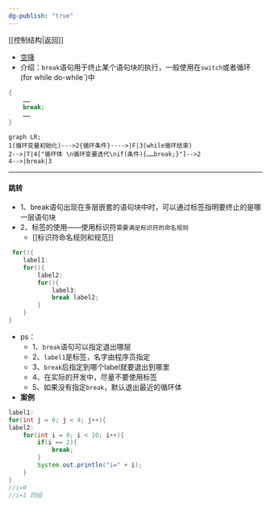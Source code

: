 ```yaml
---
dg-publish: "true"
---
```

[[控制结构|返回]]
- [空降](https://www.bilibili.com/video/BV1fh411y7R8?t=6.7&p=139) 
- 介绍：`break`语句用于终止某个语句块的执行，一般使用在`switch`或者循环(for while do-while`)中
```java
{
	……
	break;
	……
}
```
```mermaid
graph LR;
1(循环变量初始化)--->2{循环条件}---->|F|3(while循环结束)
2-->|T|4["循环体 \n循环变量迭代\nif(条件){……break;}"]-->2
4-->|break|3
```

---
#### 跳转
- 1、break语句出现在多层嵌套的语句块中时，可以通过标签指明要终止的是哪一层语句块
- 2、标签的使用——使用标识符`需要满足标识符的命名规则`
	- [[标识符命名规则和规范]]
```java
 for(){
	label1:
	for(){
		label2:
		for(){
			label3:
			break label2;
		}
	}
}
```
- ps：
	- 1、`break`语句可以指定退出哪层
	- 2、`label1`是标签，名字由程序员指定
	- 3、`break`后指定到哪个label就要退出到哪里
	- 4、在实际的开发中，尽量不要使用标签
	- 5、如果没有指定`break`，默认退出最近的循环体
- **案例**
```java
label1:
for(int j = 0; j < 4; j++){
label2:
	for(int i = 0; i < 10; i++){
		if(i == 2){
			break;
		}
		System.out.println("i=" + i);
	}
}
//i=0
//i=1 四组
```

